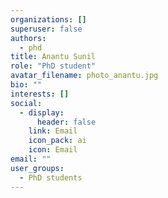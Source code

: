 ```yaml
---
organizations: []
superuser: false
authors:
  - phd
title: Anantu Sunil
role: "PhD student"
avatar_filename: photo_anantu.jpg
bio: ""
interests: []
social:
  - display:
      header: false
    link: Email
    icon_pack: ai
    icon: Email
email: ""
user_groups:
  - PhD students
---
```

